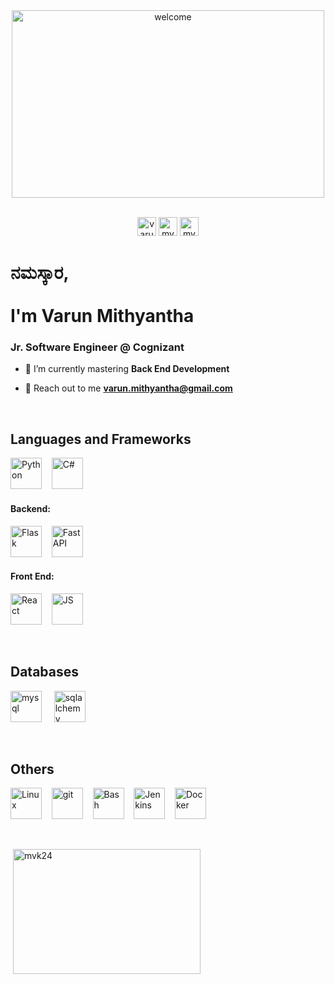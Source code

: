 <div align="center">
<!--   <img width="500" height="300" src="https://media.giphy.com/media/13HgwGsXF0aiGY/giphy.gif" alt="welcome"><br><br> -->
<img width="500" height="300" src="https://media0.giphy.com/media/13HBDT4QSTpveU/200.gif?cid=6c09b952vqm17dnnx31dgelrnp4eowzco7ii6zudsh9mflpf&ep=v1_gifs_search&rid=200.gif&ct=g" alt="welcome"><br><br>
  <p>
    <a href="https://linkedin.com/in/varun-mithyantha" target="_blank"><img src="https://qph.cf2.quoracdn.net/main-qimg-05f1ceb11a77b68fd6bf72da21b3400c" alt="varun-mithyantha" height="30"></a>
    <img src="https://komarev.com/ghpvc/?username=mvk24&label=Profile%20views&color=0e75b6&style=flat" alt="mvk24" height="30" /> 
    <a href="https://varun-mithyantha.netlify.app/" target="_blank"><img src="https://upload.wikimedia.org/wikipedia/commons/d/dc/Portfolio.hu_full_logo.png" alt="mvk24" height="30" /></a>
    </p>
</div>
      
<h1>ನಮಸ್ಕಾರ,<br><br> I'm Varun Mithyantha</h1>
<h3>Jr. Software Engineer @ Cognizant</h3>

- 🌱 I’m currently mastering **Back End Development**

- 📝 Reach out to me **varun.mithyantha@gmail.com**

<br>
<h2 align="left">Languages and Frameworks</h2>
  <p align="left">
    <img src="https://upload.wikimedia.org/wikipedia/commons/thumb/c/c3/Python-logo-notext.svg/1869px-Python-logo-notext.svg.png" alt="Python" width="50"   
     height="50">&nbsp;&nbsp;&nbsp;
    <img src="https://encrypted-tbn0.gstatic.com/images?q=tbn:ANd9GcR7gZUAA0T0iDkeX0U8hnA_q9Q3m4akJ1RyhA&s" alt="C#" width="50" height="50">
  </p>

<h4 align="left">Backend:</h4>
  <p align="left">
    <img src="https://encrypted-tbn0.gstatic.com/images?q=tbn:ANd9GcTsT23K8ZL8CyaQ25YpsG0N4bz_yDh7z1gKgQ&s" alt="Flask" width="50" height="50">&nbsp;&nbsp;&nbsp;
    <img src="https://gitlab.com/uploads/-/system/project/avatar/37467835/fastapi.png" alt="Fast API" width="50" height="50">
  </p>


<h4 align="left">Front End:</h4>
<p align="left">
  <img src="https://cdn.iconscout.com/icon/free/png-256/free-react-1-282599.png?f=webp" alt="React" width="50" height="50">&nbsp;&nbsp;&nbsp;
  <img src="https://upload.wikimedia.org/wikipedia/commons/thumb/6/6a/JavaScript-logo.png/800px-JavaScript-logo.png" alt="JS" width="50" height="50">&nbsp;&nbsp;&nbsp;
</p>



<br>
<h2 align="left">Databases</h2>
  <p align="left">
    <img src="https://encrypted-tbn0.gstatic.com/images?q=tbn:ANd9GcS9ik6qo5U4qLH8-QwO7YzoF92pi59tY0BPJQ&usqp=CAU" alt="mysql" width="50" height="50"> &nbsp;&nbsp;&nbsp;
    <img src="https://icon.icepanel.io/Technology/svg/SQLAlchemy.svg" alt="sqlalchemy" width="50" height="50"></p>


<br>
<h2 align="left">Others</h2>
<p align="left">
<img src="https://upload.wikimedia.org/wikipedia/commons/thumb/3/35/Tux.svg/180px-Tux.svg.png" alt="Linux" width="50" height="50">&nbsp;&nbsp;&nbsp;
<img src="https://git-scm.com/images/logos/downloads/Git-Icon-1788C.png" alt="git" width="50" height="50">&nbsp;&nbsp;&nbsp;
<img src="https://encrypted-tbn0.gstatic.com/images?q=tbn:ANd9GcSl2XOHuRidAitUaaEfkehZ7QN9xcub-4r0eg&s" alt="Bash" width="50" height="50">&nbsp;&nbsp;&nbsp;
<img src="https://upload.wikimedia.org/wikipedia/commons/thumb/e/e9/Jenkins_logo.svg/1483px-Jenkins_logo.svg.png" alt="Jenkins" width="50" height="50">&nbsp;&nbsp;&nbsp;
<img src="https://i.pinimg.com/originals/5c/bb/a7/5cbba74b40ec0c0ce77b3db3ec1a5e05.png" alt="Docker" width="50" height="50"></p>
<br>

<div>
<!--   <p><img align="right" src="https://github-readme-streak-stats.herokuapp.com/?user=mvk24&" alt="mvk24" width="400" height="200" /></p> -->
  <p>&nbsp;<img align="center" src="https://github-readme-stats.vercel.app/api/top-langs?username=mvk24&show_icons=true&locale=en&layout=compact" alt="mvk24" width="300" height="200"/></p>
</div>



